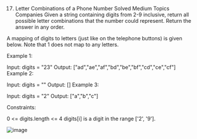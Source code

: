 17. Letter Combinations of a Phone Number
Solved
Medium
Topics
Companies
Given a string containing digits from 2-9 inclusive, return all possible letter combinations that the number could represent. Return the answer in any order.

A mapping of digits to letters (just like on the telephone buttons) is given below. Note that 1 does not map to any letters.




Example 1:

Input: digits = "23"
Output: ["ad","ae","af","bd","be","bf","cd","ce","cf"]
Example 2:

Input: digits = ""
Output: []
Example 3:

Input: digits = "2"
Output: ["a","b","c"]


Constraints:

0 <= digits.length <= 4
digits[i] is a digit in the range ['2', '9'].


![image](https://github.com/bettafish15/algorithms/assets/40290448/424e1f36-1e13-4495-b7ed-bfa64363e8cc)
